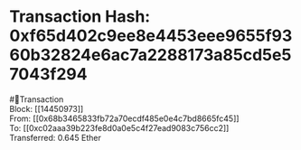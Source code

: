 
Transaction Hash: 0xf65d402c9ee8e4453eee9655f9360b32824e6ac7a2288173a85cd5e57043f294
====================================================================================
  
#💸Transaction  
Block: [[14450973]]  
From: [[0x68b3465833fb72a70ecdf485e0e4c7bd8665fc45]]  
To: [[0xc02aaa39b223fe8d0a0e5c4f27ead9083c756cc2]]  
Transferred: 0.645 Ether